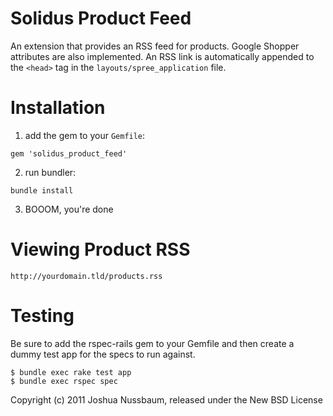 Solidus Product Feed
================

An extension that provides an RSS feed for products. Google Shopper attributes are also implemented.
An RSS link is automatically appended to the `<head>` tag in the `layouts/spree_application` file.


Installation
===============

1) add the gem to your `Gemfile`:

`gem 'solidus_product_feed'`

2) run bundler:

`bundle install`

3) BOOOM, you're done

Viewing Product RSS
============

`http://yourdomain.tld/products.rss`

Testing
=======

Be sure to add the rspec-rails gem to your Gemfile and then create a dummy test app for the specs to run against.

    $ bundle exec rake test app
    $ bundle exec rspec spec

Copyright (c) 2011 Joshua Nussbaum, released under the New BSD License
